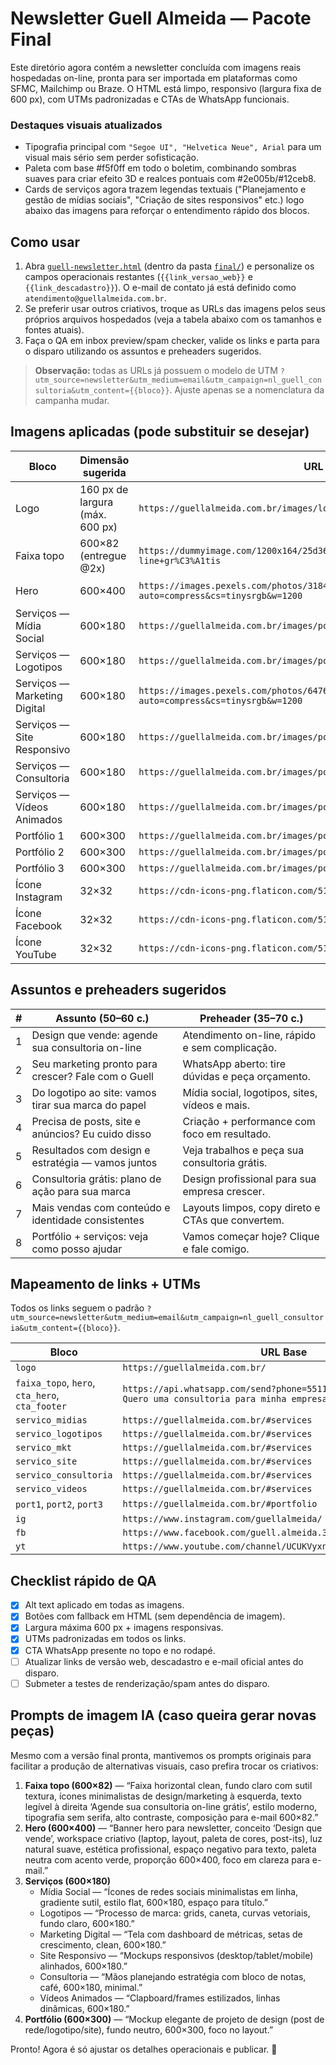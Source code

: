 # Newsletter Guell Almeida — Pacote Final

Este diretório agora contém a newsletter concluída com imagens reais hospedadas on-line, pronta para ser importada em plataformas como SFMC, Mailchimp ou Braze. O HTML está limpo, responsivo (largura fixa de 600&nbsp;px), com UTMs padronizadas e CTAs de WhatsApp funcionais.

### Destaques visuais atualizados

- Tipografia principal com `"Segoe UI", "Helvetica Neue", Arial` para um visual mais sério sem perder sofisticação.
- Paleta com base #f5f0ff em todo o boletim, combinando sombras suaves para criar efeito 3D e realces pontuais com #2e005b/#12ceb8.
- Cards de serviços agora trazem legendas textuais ("Planejamento e gestão de mídias sociais", "Criação de sites responsivos" etc.) logo abaixo das imagens para reforçar o entendimento rápido dos blocos.

## Como usar

1. Abra [`guell-newsletter.html`](final/guell-newsletter.html) (dentro da pasta [`final/`](final)) e personalize os campos operacionais restantes (`{{link_versao_web}}` e `{{link_descadastro}}`). O e-mail de contato já está definido como `atendimento@guellalmeida.com.br`.
2. Se preferir usar outros criativos, troque as URLs das imagens pelos seus próprios arquivos hospedados (veja a tabela abaixo com os tamanhos e fontes atuais).
3. Faça o QA em inbox preview/spam checker, valide os links e parta para o disparo utilizando os assuntos e preheaders sugeridos.

> **Observação:** todas as URLs já possuem o modelo de UTM `?utm_source=newsletter&utm_medium=email&utm_campaign=nl_guell_consultoria&utm_content={{bloco}}`. Ajuste apenas se a nomenclatura da campanha mudar.

## Imagens aplicadas (pode substituir se desejar)

| Bloco | Dimensão sugerida | URL utilizada | Fonte |
|-------|-------------------|---------------|-------|
| Logo | 160&nbsp;px de largura (máx. 600&nbsp;px) | `https://guellalmeida.com.br/images/logo.png` | Site oficial |
| Faixa topo | 600×82 (entregue @2x) | `https://dummyimage.com/1200x164/25d366/ffffff&text=Agende+sua+consultoria+on-line+gr%C3%A1tis` | DummyImage (texto customizável) |
| Hero | 600×400 | `https://images.pexels.com/photos/3184465/pexels-photo-3184465.jpeg?auto=compress&cs=tinysrgb&w=1200` | Pexels — Fauxels |
| Serviços — Mídia Social | 600×180 | `https://guellalmeida.com.br/images/portfolio/post1.jpg` | Site oficial |
| Serviços — Logotipos | 600×180 | `https://guellalmeida.com.br/images/portfolio/logotipo2.jpg` | Site oficial |
| Serviços — Marketing Digital | 600×180 | `https://images.pexels.com/photos/6476584/pexels-photo-6476584.jpeg?auto=compress&cs=tinysrgb&w=1200` | Pexels — Mikael Blomkvist |
| Serviços — Site Responsivo | 600×180 | `https://guellalmeida.com.br/images/portfolio/site2.jpg` | Site oficial |
| Serviços — Consultoria | 600×180 | `https://guellalmeida.com.br/images/portfolio/consultoria3.jpg` | Site oficial |
| Serviços — Vídeos Animados | 600×180 | `https://guellalmeida.com.br/images/portfolio/video2.jpg` | Site oficial |
| Portfólio 1 | 600×300 | `https://guellalmeida.com.br/images/portfolio/site3.jpg` | Site oficial |
| Portfólio 2 | 600×300 | `https://guellalmeida.com.br/images/portfolio/post5.jpg` | Site oficial |
| Portfólio 3 | 600×300 | `https://guellalmeida.com.br/images/portfolio/logotipo6.jpg` | Site oficial |
| Ícone Instagram | 32×32 | `https://cdn-icons-png.flaticon.com/512/2111/2111463.png` | Flaticon |
| Ícone Facebook | 32×32 | `https://cdn-icons-png.flaticon.com/512/733/733547.png` | Flaticon |
| Ícone YouTube | 32×32 | `https://cdn-icons-png.flaticon.com/512/733/733646.png` | Flaticon |

## Assuntos e preheaders sugeridos

| # | Assunto (50–60 c.) | Preheader (35–70 c.) |
|---|--------------------|-----------------------|
| 1 | Design que vende: agende sua consultoria on-line | Atendimento on-line, rápido e sem complicação. |
| 2 | Seu marketing pronto para crescer? Fale com o Guell | WhatsApp aberto: tire dúvidas e peça orçamento. |
| 3 | Do logotipo ao site: vamos tirar sua marca do papel | Mídia social, logotipos, sites, vídeos e mais. |
| 4 | Precisa de posts, site e anúncios? Eu cuido disso | Criação + performance com foco em resultado. |
| 5 | Resultados com design e estratégia — vamos juntos | Veja trabalhos e peça sua consultoria grátis. |
| 6 | Consultoria grátis: plano de ação para sua marca | Design profissional para sua empresa crescer. |
| 7 | Mais vendas com conteúdo e identidade consistentes | Layouts limpos, copy direto e CTAs que convertem. |
| 8 | Portfólio + serviços: veja como posso ajudar | Vamos começar hoje? Clique e fale comigo. |

## Mapeamento de links + UTMs

Todos os links seguem o padrão `?utm_source=newsletter&utm_medium=email&utm_campaign=nl_guell_consultoria&utm_content={{bloco}}`.

| Bloco | URL Base |
|-------|----------|
| `logo` | `https://guellalmeida.com.br/` |
| `faixa_topo`, `hero`, `cta_hero`, `cta_footer` | `https://api.whatsapp.com/send?phone=5511985830211&text=Olá! Quero uma consultoria para minha empresa.` |
| `servico_midias` | `https://guellalmeida.com.br/#services` |
| `servico_logotipos` | `https://guellalmeida.com.br/#services` |
| `servico_mkt` | `https://guellalmeida.com.br/#services` |
| `servico_site` | `https://guellalmeida.com.br/#services` |
| `servico_consultoria` | `https://guellalmeida.com.br/#services` |
| `servico_videos` | `https://guellalmeida.com.br/#services` |
| `port1`, `port2`, `port3` | `https://guellalmeida.com.br/#portfolio` |
| `ig` | `https://www.instagram.com/guellalmeida/` |
| `fb` | `https://www.facebook.com/guell.almeida.3` |
| `yt` | `https://www.youtube.com/channel/UCUKVyxn5psJhLyxjn3c33qg/videos` |

## Checklist rápido de QA

- [x] Alt text aplicado em todas as imagens.
- [x] Botões com fallback em HTML (sem dependência de imagem).
- [x] Largura máxima 600&nbsp;px + imagens responsivas.
- [x] UTMs padronizadas em todos os links.
- [x] CTA WhatsApp presente no topo e no rodapé.
- [ ] Atualizar links de versão web, descadastro e e-mail oficial antes do disparo.
- [ ] Submeter a testes de renderização/spam antes do disparo.

## Prompts de imagem IA (caso queira gerar novas peças)

Mesmo com a versão final pronta, mantivemos os prompts originais para facilitar a produção de alternativas visuais, caso prefira trocar os criativos:

1. **Faixa topo (600×82)** — “Faixa horizontal clean, fundo claro com sutil textura, ícones minimalistas de design/marketing à esquerda, texto legível à direita ‘Agende sua consultoria on-line grátis’, estilo moderno, tipografia sem serifa, alto contraste, composição para e-mail 600×82.”
2. **Hero (600×400)** — “Banner hero para newsletter, conceito ‘Design que vende’, workspace criativo (laptop, layout, paleta de cores, post-its), luz natural suave, estética profissional, espaço negativo para texto, paleta neutra com acento verde, proporção 600×400, foco em clareza para e-mail.”
3. **Serviços (600×180)**
   - Mídia Social — “Ícones de redes sociais minimalistas em linha, gradiente sutil, estilo flat, 600×180, espaço para título.”
   - Logotipos — “Processo de marca: grids, caneta, curvas vetoriais, fundo claro, 600×180.”
   - Marketing Digital — “Tela com dashboard de métricas, setas de crescimento, clean, 600×180.”
   - Site Responsivo — “Mockups responsivos (desktop/tablet/mobile) alinhados, 600×180.”
   - Consultoria — “Mãos planejando estratégia com bloco de notas, café, 600×180, minimal.”
   - Vídeos Animados — “Clapboard/frames estilizados, linhas dinâmicas, 600×180.”
4. **Portfólio (600×300)** — “Mockup elegante de projeto de design (post de rede/logotipo/site), fundo neutro, 600×300, foco no layout.”

Pronto! Agora é só ajustar os detalhes operacionais e publicar. 🚀
